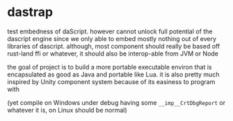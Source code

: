 # dastrap

test embedness of daScript.
however cannot unlock full potential of the dascript engine since we only able to embed
mostly nothing out of every libraries of dascript. although, most component should really be
based off rust-land ffi or whatever, it should also be interop-able from JVM or Node

the goal of project is to build a more portable executable environ that is encapsulated
as good as Java and portable like Lua. it is also pretty much inspired by Unity component system
because of its easiness to program with

(yet compile on Windows under debug
having some `__imp__CrtDbgReport` or whatever it is,
on Linux should be normal)
